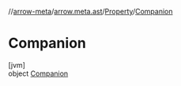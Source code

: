 //[arrow-meta](../../../../index.md)/[arrow.meta.ast](../../index.md)/[Property](../index.md)/[Companion](index.md)

# Companion

[jvm]\
object [Companion](index.md)
